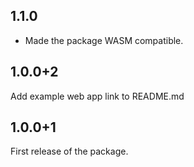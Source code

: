 ## 1.1.0

- Made the package WASM compatible.

## 1.0.0+2

Add example web app link to README.md

## 1.0.0+1

First release of the package.

